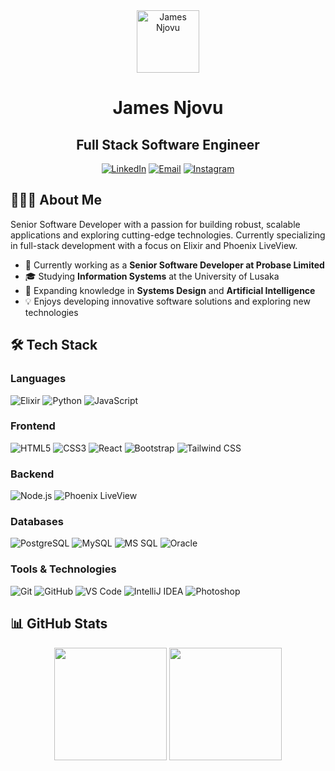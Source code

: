 <div align="center">
  <img src="https://media.licdn.com/dms/image/C5603AQGkuDX4qZxOyg/profile-displayphoto-shrink_100_100/0/1647022729085?e=1692835200&amp;v=beta&amp;t=cormnEvwRGPTC3Y_8PTb9gDyWcqF9BVwSZz5j8oXbwU" width="100px" alt="James Njovu"/>
  
  # James Njovu
  ## Full Stack Software Engineer

  [![LinkedIn](https://img.shields.io/badge/LinkedIn-James%20Njovu-0077B5?style=for-the-badge&logo=linkedin)](https://www.linkedin.com/in/james-njovu-0a71181b2)
  [![Email](https://img.shields.io/badge/Email-njovujames@gmail.com-D14836?style=for-the-badge&logo=gmail)](mailto:njovujames@gmail.com)
  [![Instagram](https://img.shields.io/badge/Instagram-jameslewiswayne-E4405F?style=for-the-badge&logo=instagram)](https://www.instagram.com/jameslewiswayne/)
</div>

## 👨🏻‍💻 About Me

Senior Software Developer with a passion for building robust, scalable applications and exploring cutting-edge technologies. Currently specializing in full-stack development with a focus on Elixir and Phoenix LiveView.

- 🔭 Currently working as a **Senior Software Developer at Probase Limited**
- 🎓 Studying **Information Systems** at the University of Lusaka
- 🌱 Expanding knowledge in **Systems Design** and **Artificial Intelligence**
- 💡 Enjoys developing innovative software solutions and exploring new technologies

## 🛠️ Tech Stack

### Languages
![Elixir](https://img.shields.io/badge/-Elixir-4B275F?style=flat-square&logo=elixir)
![Python](https://img.shields.io/badge/-Python-3776AB?style=flat-square&logo=python&logoColor=white)
![JavaScript](https://img.shields.io/badge/-JavaScript-F7DF1E?style=flat-square&logo=javascript&logoColor=black)

### Frontend
![HTML5](https://img.shields.io/badge/-HTML5-E34F26?style=flat-square&logo=html5&logoColor=white)
![CSS3](https://img.shields.io/badge/-CSS3-1572B6?style=flat-square&logo=css3)
![React](https://img.shields.io/badge/-React-61DAFB?style=flat-square&logo=react&logoColor=black)
![Bootstrap](https://img.shields.io/badge/-Bootstrap-7952B3?style=flat-square&logo=bootstrap&logoColor=white)
![Tailwind CSS](https://img.shields.io/badge/-Tailwind_CSS-38B2AC?style=flat-square&logo=tailwind-css&logoColor=white)

### Backend
![Node.js](https://img.shields.io/badge/-Node.js-339933?style=flat-square&logo=node.js&logoColor=white)
![Phoenix LiveView](https://img.shields.io/badge/-Phoenix_LiveView-FD4F00?style=flat-square&logo=phoenix&logoColor=white)

### Databases
![PostgreSQL](https://img.shields.io/badge/-PostgreSQL-336791?style=flat-square&logo=postgresql&logoColor=white)
![MySQL](https://img.shields.io/badge/-MySQL-4479A1?style=flat-square&logo=mysql&logoColor=white)
![MS SQL](https://img.shields.io/badge/-MS_SQL-CC2927?style=flat-square&logo=microsoft-sql-server&logoColor=white)
![Oracle](https://img.shields.io/badge/-Oracle-F80000?style=flat-square&logo=oracle&logoColor=white)

### Tools & Technologies
![Git](https://img.shields.io/badge/-Git-F05032?style=flat-square&logo=git&logoColor=white)
![GitHub](https://img.shields.io/badge/-GitHub-181717?style=flat-square&logo=github)
![VS Code](https://img.shields.io/badge/-VS_Code-007ACC?style=flat-square&logo=visual-studio-code)
![IntelliJ IDEA](https://img.shields.io/badge/-IntelliJ_IDEA-000000?style=flat-square&logo=intellij-idea)
![Photoshop](https://img.shields.io/badge/-Photoshop-31A8FF?style=flat-square&logo=adobe-photoshop&logoColor=white)

## 📊 GitHub Stats

<div align="center">
  <img height="180em" src="https://github-readme-stats.vercel.app/api?username=jamesnjovu&theme=tokyonight&show_icons=true" />
  <img height="180em" src="https://github-readme-stats.vercel.app/api/top-langs/?username=jamesnjovu&theme=tokyonight&layout=compact" />
</div>
<!--
## 🚀 Featured Projects

- **[Project Name]** - Brief description of the project and technologies used
- **[Project Name]** - Brief description of the project and technologies used
- **[Project Name]** - Brief description of the project and technologies used
-->

<<<<<<< HEAD
⭐️ From [jamesnjovu](https://jamesnjovu.github.io/jamesnjovu/)
=======

⭐️ From [jamesnjovu](https://github.com/jamesnjovu)
>>>>>>> e506aec (Update README and Projects component to include Pine UI project and enhance personal description)
